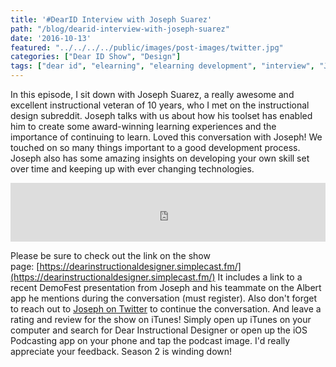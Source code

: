 ```yaml
---
title: '#DearID Interview with Joseph Suarez'
path: "/blog/dearid-interview-with-joseph-suarez"
date: '2016-10-13'
featured: "../../../../public/images/post-images/twitter.jpg"
categories: ["Dear ID Show", "Design"]
tags: ["dear id", "elearning", "elearning development", "interview", "Joseph Suarez", "web development"]
---
```


In this episode, I sit down with Joseph Suarez, a really awesome and excellent instructional veteran of 10 years, who I met on the instructional design subreddit. Joseph talks with us about how his toolset has enabled him to create some award-winning learning experiences and the importance of continuing to learn. Loved this conversation with Joseph! We touched on so many things important to a good development process. Joseph also has some amazing insights on developing your own skill set over time and keeping up with ever changing technologies.

<iframe src="https://simplecast.com/e/46157?style=medium-light" width="100%" height="94px" frameborder="0" scrolling="no" seamless=""></iframe>

Please be sure to check out the link on the show page: [https://dearinstructionaldesigner.simplecast.fm/](https://dearinstructionaldesigner.simplecast.fm/) It includes a link to a recent DemoFest presentation from Joseph and his teammate on the Albert app he mentions during the conversation (must register). Also don't forget to reach out to [Joseph on Twitter](https://twitter.com/Joseph_Suarez) to continue the conversation. And leave a rating and review for the show on iTunes! Simply open up iTunes on your computer and search for Dear Instructional Designer or open up the iOS Podcasting app on your phone and tap the podcast image. I'd really appreciate your feedback. Season 2 is winding down!
